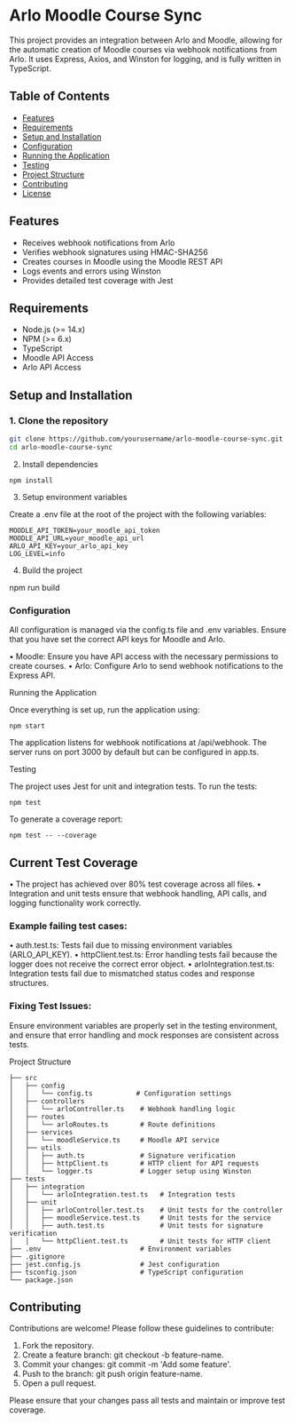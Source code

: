 # Arlo Moodle Course Sync

This project provides an integration between Arlo and Moodle, allowing for the automatic creation of Moodle courses via webhook notifications from Arlo. It uses Express, Axios, and Winston for logging, and is fully written in TypeScript.

## Table of Contents

- [Features](#features)
- [Requirements](#requirements)
- [Setup and Installation](#setup-and-installation)
- [Configuration](#configuration)
- [Running the Application](#running-the-application)
- [Testing](#testing)
- [Project Structure](#project-structure)
- [Contributing](#contributing)
- [License](#license)

## Features

- Receives webhook notifications from Arlo
- Verifies webhook signatures using HMAC-SHA256
- Creates courses in Moodle using the Moodle REST API
- Logs events and errors using Winston
- Provides detailed test coverage with Jest

## Requirements

- Node.js (>= 14.x)
- NPM (>= 6.x)
- TypeScript
- Moodle API Access
- Arlo API Access

## Setup and Installation

### 1. Clone the repository

```bash
git clone https://github.com/yourusername/arlo-moodle-course-sync.git
cd arlo-moodle-course-sync
```

2. Install dependencies

`npm install`

3. Setup environment variables

Create a .env file at the root of the project with the following variables:

```
MOODLE_API_TOKEN=your_moodle_api_token
MOODLE_API_URL=your_moodle_api_url
ARLO_API_KEY=your_arlo_api_key
LOG_LEVEL=info
```

4. Build the project

npm run build

### Configuration

All configuration is managed via the config.ts file and .env variables. Ensure that you have set the correct API keys for Moodle and Arlo.

   •  Moodle: Ensure you have API access with the necessary permissions to create courses.
   •  Arlo: Configure Arlo to send webhook notifications to the Express API.

Running the Application

Once everything is set up, run the application using:

`npm start`

The application listens for webhook notifications at /api/webhook. The server runs on port 3000 by default but can be configured in app.ts.

Testing

The project uses Jest for unit and integration tests. To run the tests:

`npm test`

To generate a coverage report:

`npm test -- --coverage`

## Current Test Coverage

   •  The project has achieved over 80% test coverage across all files.
   •  Integration and unit tests ensure that webhook handling, API calls, and logging functionality work correctly.

### Example failing test cases:

   •  auth.test.ts: Tests fail due to missing environment variables (ARLO_API_KEY).
   •  httpClient.test.ts: Error handling tests fail because the logger does not receive the correct error object.
   •  arloIntegration.test.ts: Integration tests fail due to mismatched status codes and response structures.

### Fixing Test Issues:

Ensure environment variables are properly set in the testing environment, and ensure that error handling and mock responses are consistent across tests.

Project Structure

```
├── src
│   ├── config
│   │   └── config.ts           # Configuration settings
│   ├── controllers
│   │   └── arloController.ts    # Webhook handling logic
│   ├── routes
│   │   └── arloRoutes.ts        # Route definitions
│   ├── services
│   │   └── moodleService.ts     # Moodle API service
│   ├── utils
│   │   ├── auth.ts              # Signature verification
│   │   ├── httpClient.ts        # HTTP client for API requests
│   │   └── logger.ts            # Logger setup using Winston
├── tests
│   ├── integration
│   │   └── arloIntegration.test.ts   # Integration tests
│   ├── unit
│   │   ├── arloController.test.ts    # Unit tests for the controller
│   │   ├── moodleService.test.ts     # Unit tests for the service
│   │   ├── auth.test.ts              # Unit tests for signature verification
│   │   └── httpClient.test.ts        # Unit tests for HTTP client
├── .env                         # Environment variables
├── .gitignore
├── jest.config.js               # Jest configuration
├── tsconfig.json                # TypeScript configuration
└── package.json
```

## Contributing

Contributions are welcome! Please follow these guidelines to contribute:

   1. Fork the repository.
   2. Create a feature branch: git checkout -b feature-name.
   3. Commit your changes: git commit -m 'Add some feature'.
   4. Push to the branch: git push origin feature-name.
   5. Open a pull request.

Please ensure that your changes pass all tests and maintain or improve test coverage.